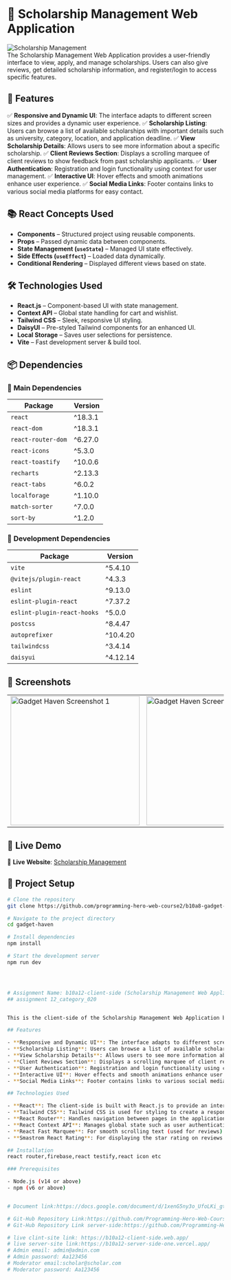 
# 🚀 Scholarship Management Web Application

![Scholarship Management](https://i.ibb.co.com/LhsFBp5B/ac.jpg)  
The Scholarship Management Web Application provides a user-friendly interface to view, apply, and manage scholarships. Users can also give reviews, get detailed scholarship information, and register/login to access specific features.

## 📌 Features

✅ **Responsive and Dynamic UI**: The interface adapts to different screen sizes and provides a dynamic user experience.
✅ **Scholarship Listing**: Users can browse a list of available scholarships with important details such as university, category, location, and application deadline.
✅ **View Scholarship Details**: Allows users to see more information about a specific scholarship.
✅ **Client Reviews Section**: Displays a scrolling marquee of client reviews to show feedback from past scholarship applicants.
✅ **User Authentication**: Registration and login functionality using context for user management.
✅ **Interactive UI**: Hover effects and smooth animations enhance user experience.
✅ **Social Media Links**: Footer contains links to various social media platforms for easy contact.



## 📚 React Concepts Used

- **Components** – Structured project using reusable components.  
- **Props** – Passed dynamic data between components.  
- **State Management (`useState`)** – Managed UI state effectively.  
- **Side Effects (`useEffect`)** – Loaded data dynamically.  
- **Conditional Rendering** – Displayed different views based on state.  


## 🛠️ Technologies Used

- **React.js** – Component-based UI with state management.  
- **Context API** – Global state handling for cart and wishlist.  
- **Tailwind CSS** – Sleek, responsive UI styling.  
- **DaisyUI** – Pre-styled Tailwind components for an enhanced UI.  
- **Local Storage** – Saves user selections for persistence.  
- **Vite** – Fast development server & build tool.  

## 📦 Dependencies

### 🔹 **Main Dependencies**
| Package            | Version  |
|--------------------|----------|
| `react`           | ^18.3.1  |
| `react-dom`       | ^18.3.1  |
| `react-router-dom` | ^6.27.0  |
| `react-icons`      | ^5.3.0   |
| `react-toastify`   | ^10.0.6  |
| `recharts`        | ^2.13.3  |
| `react-tabs`      | ^6.0.2   |
| `localforage`     | ^1.10.0  |
| `match-sorter`    | ^7.0.0   |
| `sort-by`         | ^1.2.0   |

### 🔹 **Development Dependencies**
| Package                  | Version  |
|--------------------------|----------|
| `vite`                   | ^5.4.10  |
| `@vitejs/plugin-react`   | ^4.3.3   |
| `eslint`                 | ^9.13.0  |
| `eslint-plugin-react`    | ^7.37.2  |
| `eslint-plugin-react-hooks` | ^5.0.0 |
| `postcss`                | ^8.4.47  |
| `autoprefixer`           | ^10.4.20 |
| `tailwindcss`            | ^3.4.14  |
| `daisyui`                | ^4.12.14 |




## 📸 Screenshots  

<div align="center">
  <table>
    <tr>
      <td><img src="https://i.ibb.co.com/Vc154CDr/dsd.jpg" width="300" alt="Gadget Haven Screenshot 1"></td>
      <td><img src="https://i.ibb.co.com/4RyrByd6/fe.jpg" width="300" alt="Gadget Haven Screenshot 2"></td>
    </tr>
  </table>
</div>


## 🚀 Live Demo

🔗 **Live Website**: [Scholarship Management](https://b10a12-client-side.web.app/)  

## 📂 Project Setup

```bash
# Clone the repository
git clone https://github.com/programming-hero-web-course2/b10a8-gadget-heaven-alazim-star.git

# Navigate to the project directory
cd gadget-haven

# Install dependencies
npm install

# Start the development server
npm run dev




# Assignment Name: b10a12-client-side (Scholarship Management Web Application)
## assignment 12_category_020


This is the client-side of the Scholarship Management Web Application built using. It provides a user-friendly interface to view, apply, and manage scholarships. Users can also view reviews, get detailed scholarship information, and register/login to access specific features.

## Features

- **Responsive and Dynamic UI**: The interface adapts to different screen sizes and provides a dynamic user experience.
- **Scholarship Listing**: Users can browse a list of available scholarships with important details such as university, category, location, and application deadline.
- **View Scholarship Details**: Allows users to see more information about a specific scholarship.
- **Client Reviews Section**: Displays a scrolling marquee of client reviews to show feedback from past scholarship applicants.
- **User Authentication**: Registration and login functionality using context for user management.
- **Interactive UI**: Hover effects and smooth animations enhance user experience.
- **Social Media Links**: Footer contains links to various social media platforms for easy contact.

## Technologies Used

- **React**: The client-side is built with React.js to provide an interactive user interface.
- **Tailwind CSS**: Tailwind CSS is used for styling to create a responsive and visually appealing layout.
- **React Router**: Handles navigation between pages in the application.
- **React Context API**: Manages global state such as user authentication and cart items.
- **React Fast Marquee**: For smooth scrolling text (used for reviews).
- **Smastrom React Rating**: For displaying the star rating on reviews.

## Installation
react router,firebase,react testify,react icon etc 

### Prerequisites

- Node.js (v14 or above)
- npm (v6 or above)


# Document link:https://docs.google.com/document/d/1xenG5ny3o_UfoLKi_gt1O72HwqY6Nzbk6rzQ5DiaqHo/edit?tab=t.0

# Git-Hub Repository Link:https://github.com/Programming-Hero-Web-Course4/b10a12-client-side-alazim-star
# Git-Hub Repository Link server-side:https://github.com/Programming-Hero-Web-Course4/b10a12-server-side-alazim-star

# live clint-site link: https://b10a12-client-side.web.app/
# live server-site link:https://b10a12-server-side-one.vercel.app/ 
# Admin email: admin@admin.com
# Admin password: Aa123456
# Moderator email:scholar@scholar.com
# Moderator password: Aa123456


